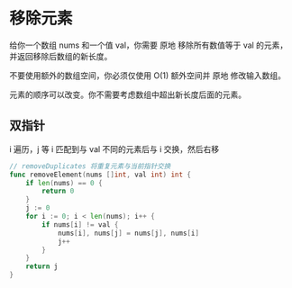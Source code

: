 # 移除元素

给你一个数组 nums 和一个值 val，你需要 原地 移除所有数值等于 val 的元素，并返回移除后数组的新长度。

不要使用额外的数组空间，你必须仅使用 O(1) 额外空间并 原地 修改输入数组。

元素的顺序可以改变。你不需要考虑数组中超出新长度后面的元素。

## 双指针

i 遍历，j 等 i 匹配到与 val 不同的元素后与 i 交换，然后右移

```go
// removeDuplicates 将重复元素与当前指针交换
func removeElement(nums []int, val int) int {
	if len(nums) == 0 {
		return 0
	}
	j := 0
	for i := 0; i < len(nums); i++ {
		if nums[i] != val {
			nums[i], nums[j] = nums[j], nums[i]
			j++
		}
	}
	return j
}
```


